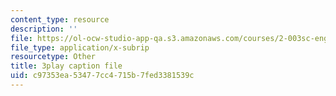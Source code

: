 ```yaml
---
content_type: resource
description: ''
file: https://ol-ocw-studio-app-qa.s3.amazonaws.com/courses/2-003sc-engineering-dynamics-fall-2011/c97353ea53477cc4715b7fed3381539c_ZNVvYg1FOPk.srt
file_type: application/x-subrip
resourcetype: Other
title: 3play caption file
uid: c97353ea-5347-7cc4-715b-7fed3381539c
---
```

